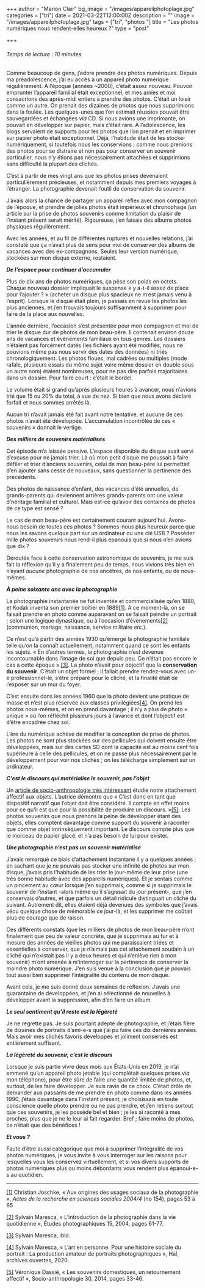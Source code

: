 +++
author = "Marion Clair"
bg_image = "/images/appareilphotoplage.jpg"
categories = ["tri"]
date = 2021-03-22T12:00:00Z
description = ""
image = "/images/appareilphotoplage.jpg"
tags = ["tri", "photos "]
title = "Les photos numériques nous rendent-elles heureux ?"
type = "post"

+++
###### Temps de lecture : 10 minutes

Comme beaucoup de gens, j’adore prendre des photos numériques. Depuis ma préadolescence, j’ai eu accès à un appareil photo numérique régulièrement. À l’époque (années \~2000), c’était assez nouveau. Pouvoir emprunter l’appareil familial était exceptionnel, et mes amies et moi consacrions des après-midi entiers à prendre des photos. C’était un loisir comme un autre. On prenait des dizaines de photos que nous supprimions dans la foulée. Les quelques-unes que l’on estimait réussies pouvait être sauvegardées et échangées _via_ CD. Si nous avions une imprimante, on pouvait en développer sur papier, mais c’était rare. À l’adolescence, les blogs servaient de supports pour les photos que l’on prenait et en imprimer sur papier photo était exceptionnel. Déjà, l’habitude était de les stocker numériquement, si toutefois nous les conservions ; comme nous prenions des photos pour se distraire et non pas pour conserver un souvenir particulier, nous n’y étions pas nécessairement attachées et supprimions sans difficulté la plupart des clichés.

C’est à partir de mes vingt ans que les photos prises devenaient particulièrement précieuses, et notamment depuis mes premiers voyages à l’étranger. La photographie devenait l’outil de conservation du souvenir.

J’avais alors la chance de partager un appareil réflex avec mon compagnon de l’époque, et prendre de jolies photos était impérieux et chronophage (un article sur la prise de photos souvenirs comme limitation du plaisir de l’instant présent serait mérité). Rigoureuse, j’en faisais des albums photos physiques régulièrement.

Avec les années, et au fil de différentes ruptures et nouvelles relations, j’ai constaté que ça n’avait plus de sens pour moi de conserver des albums de vacances avec des ex-compagnons. Seules leur version numérique, stockées sur mon disque externe, restaient.

**_De l’espace pour continuer d’accumuler_**

Plus de dix ans de photos numériques, ça pèse son poids en octets. Chaque nouveau dossier impliquait le suspense « y a-t-il assez de place pour l’ajouter ? » (acheter un disque plus spacieux ne m’est jamais venu à l’esprit). Lorsque le disque était plein, je passais en revue les photos les plus anciennes, et j’en trouvais toujours suffisamment à supprimer pour faire de la place aux nouvelles.

L’année dernière, l’occasion s’est présentée pour mon compagnon et moi de trier le disque dur de photos de mon beau-père. Il contenait environ douze ans de vacances et évènements familiaux en tous genres. Les dossiers n’étaient pas forcément datés (les fichiers ayant été modifiés, nous ne pouvions même pas nous servir des dates des données) ni triés chronologiquement. Les photos floues, mal cadrées ou multiples (mode rafale, plusieurs essais du même sujet voire même dossier en double sous un autre nom) étaient nombreuses, pour ne pas dire parfois majoritaires dans un dossier. Pour faire court : c’était le bordel.

Le volume était si grand qu’après plusieurs heures à avancer, nous n’avions trié que 15 ou 20% du total, à vue de nez. Si bien que nous avons déclaré forfait et nous sommes arrêtés là.

Aucun tri n’avait jamais été fait avant notre tentative, et aucune de ces photos n’avait été développée. L’accumulation incontrôlée de ces « souvenirs » donnait le vertige.

**_Des milliers de souvenirs matérialisés_**

Cet épisode m’a laissée pensive. L’espace disponible du disque avait servi d’excuse pour ne jamais trier. Là où mon petit disque me poussait à faire défiler et trier d’anciens souvenirs, celui de mon beau-père lui permettait d’en ajouter sans cesse de nouveaux, sans questionner la pertinence des précédents.

Des photos de naissance d’enfant, des vacances d’été annuelles, de grands-parents qui deviennent arrières grands-parents ont une valeur d’héritage familial et culturel. Mais est-ce qu’avoir des centaines de photos de ce type est sensé ?

Le cas de mon beau-père est certainement courant aujourd’hui. Avons-nous besoin de toutes ces photos ? Sommes-nous plus heureux parce que nous les savons quelque part sur un ordinateur ou une clé USB ? Posséder mille photos souvenirs nous rend-il plus épanouis que si nous n’en avions que dix ?

Déroutée face à cette conservation astronomique de souvenirs, je me suis fait la réflexion qu’il y a finalement peu de temps, nous vivions très bien en n’ayant _aucune_ photographie de nos ancêtres, de nos enfants, ou de nous-mêmes.

**_À peine soixante ans avec la photographie_**

La photographie instantanée ne fut inventée et commercialisée qu’en 1880, et Kodak inventa son premier boîtier en 1889[\[1\]](#_ftn1). A ce moment-là, on se faisait prendre en photo comme auparavant on se faisait peindre un portrait ; selon une logique dynastique, ou à l’occasion d’évènements[\[2\]](#_ftn2) (communion, mariage, naissance, service militaire _etc._).

Ce n’est qu’à partir des années 1930 qu’émerge la photographie familiale telle qu’on la connaît actuellement, notamment quand ce sont les enfants les sujets. « En d’autres termes, la photographie n’est devenue incontournable dans l’image de soi que depuis peu. Ce n’était pas encore le cas à cette époque » [\[3\]](#_ftn3). La photo n’avait pour objectif que la **conservation du souvenir**. C’était un objet formel ; il fallait prendre rendez-vous avec un-e professionnel-le, s’être préparé pour le cliché, et la finalité était de l’exposer sur un mur du foyer.

C’est ensuite dans les années 1960 que la photo devient une pratique de masse et n’est plus réservée aux classes privilégiées[\[4\]](#_ftn4). On prend les photos nous-mêmes, et on en prend davantage ; il n’y a plus de photo « unique » où l’on réfléchit plusieurs jours à l’avance et dont l’objectif est d’être encadrée chez soi.

L’ère du numérique achève de modifier la conception de prise de photos. Les photos ne sont plus stockées sur des pellicules qui doivent ensuite être développées, mais sur des cartes SD dont la capacité est au moins cent fois supérieure à celle des pellicules, et on ne passe plus nécessairement par le développement pour voir nos clichés ; on les télécharge simplement sur un ordinateur.

**_C’est le discours qui matérialise le souvenir, pas l’objet_**

Un [article de socio-anthropologie très intéressant](https://journals.openedition.org/socio-anthropologie/1797) étudie notre attachement affectif aux objets. L’autrice démontre que « C’est donc en tant que dispositif narratif que l’objet doit être considéré. Il compte en effet moins pour ce qu’il est que pour la possibilité de produire un discours. »[\[5\]](#_ftn5). Les photos souvenirs que nous prenons la peine de développer étant des objets, elles comptent davantage comme support du souvenir à raconter que comme objet intrinsèquement important. Le discours compte plus que le morceau de papier glacé, et n’a pas besoin de lui pour exister.

**_Une photographie n’est pas un souvenir matérialisé_**

J’avais remarqué ce biais d’attachement instantané il y a quelques années ; en sachant que je ne pouvais pas stocker une infinité de photos sur mon disque, j’avais pris l’habitude de les trier le jour-même de leur prise (une très bonne habitude avec des appareils numériques). Et je sentais comme un pincement au cœur lorsque j’en supprimais, comme si je supprimais le souvenir de l’instant -alors même qu’il s’agissait du jour présent-, que j’en conservais d’autres, et que parfois un détail ridicule distinguait un cliché du suivant. Autrement dit, elles étaient déjà devenues des symboles que j’avais vécu quelque chose de mémorable ce jour-là, et les supprimer me coûtait plus de courage que de raison.

Ces différents constats (que les milliers de photos de mon beau-père n’ont finalement que peu de valeur concrète, que je supprimais au fur et à mesure des années de vieilles photos qui me paraissaient triées et essentielles à conserver, que je n’aimais pas cet attachement soudain à un cliché qui n’existait pas il y a deux heures et qui n’enlève rien à mon souvenir) m’ont amenée à m’interroger sur la pertinence de conserver la moindre photo numérique. J’en suis venue à la conclusion que je pouvais tout aussi bien supprimer l’intégralité du contenu de mon disque.

Avant cela, je me suis donné deux semaines de réflexion. J’avais une quarantaine de développées, et j’en ai sélectionné de nouvelles à développer avant la suppression, afin d’en faire un album.

**_Le seul sentiment qu’il reste est la légèreté_**

Je ne regrette pas. Je suis pourtant adepte de photographie, et j’étais fière de dizaines de portraits d’ami-e-s que j’ai pu faire ces dix dernières années. Mais avoir mes clichés favoris développés et joliment conservés est entièrement suffisant.

**_La légèreté du souvenir, c’est le discours_**

Lorsque je suis partie vivre deux mois aux États-Unis en 2019, je n’ai emmené qu’un appareil photo jetable (qui complétait quelques prises _via_ mon téléphone), pour être sûre de faire une quantité limitée de photos, et, surtout, de les faire développer. Je suis ravie de ce choix. C’était drôle de demander aux passants de me prendre en photo comme dans les années 1990, j’étais davantage dans l’instant présent, je choisissais en toute conscience quelle photo prendre ou ne pas prendre, et j’en retiens surtout que ces souvenirs, je les possède bel et bien ; je les ai raconté à mes proches, plus que je ne le leur ai fait regarder. Bref ; faire moins de photos, ce n’était que des bénéfices !

**_Et vous ?_**

Faute d’être aussi catégorique que moi à supprimer l’intégralité de vos photos numériques, je vous invite à vous interroger sur les raisons pour lesquelles vous les conservez virtuellement, et si vos divers supports de photos numériques plus ou moins débordants vous rendent plus épanoui-e-s au quotidien.

***

[\[1\]](#_ftnref1) Christian Joschke, _«_ Aux origines des usages sociaux de la photographie », _Actes de la recherche en sciences sociales 2004/4_ (no 154), pages 53 à 65

[\[2\]](#_ftnref2) Sylvain Maresca, « L’introduction de la photographie dans la vie quotidienne », Études photographiques 15, 2004, pages 61-77.

[\[3\]](#_ftnref3) Sylvain Maresca, ibid.

[\[4\]](#_ftnref4) Sylvain Maresca, « L’art en personne. Pour une histoire sociale du portrait : La production amateur de portraits photographiques », Hal, archives ouvertes, 2020.

[\[5\]](#_ftnref5) Véronique Dassié, « Les souvenirs domestiques, un retournement affectif », Socio-anthropologie 30, 2014, pages 33-46.